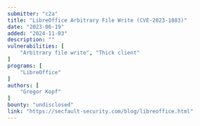 ```yaml
---
submitter: "c2a"
title: "LibreOffice Arbitrary File Write (CVE-2023-1883)"
date: "2023-06-19"
added: "2024-11-03"
description: ""
vulnerabilities: [
    "Arbitrary file write", "Thick client"
]
programs: [
    "LibreOffice"
]
authors: [
    "Gregor Kopf"
]
bounty: "undisclosed"
link: "https://secfault-security.com/blog/libreoffice.html"
---
```




